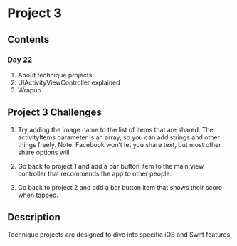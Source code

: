 # Project 3

## Contents 

### Day 22
1.  About technique projects
2. UIActivityViewController explained
3. Wrapup

## Project 3 Challenges
1. Try adding the image name to the list of items that are shared. The activityItems parameter is an array, so you can add strings and other things freely. Note: Facebook won’t let you share text, but most other share options will.

2. Go back to project 1 and add a bar button item to the main view controller that recommends the app to other people.

3. Go back to project 2 and add a bar button item that shows their score when tapped.

## Description
Technique projects are designed to dive into specific iOS and Swift features

 
